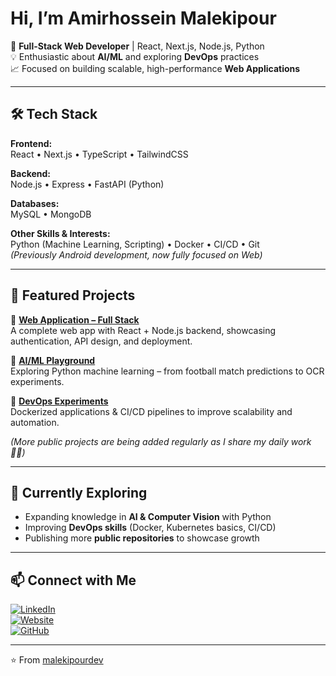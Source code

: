 # Hi, I’m Amirhossein Malekipour  

🚀 **Full-Stack Web Developer** | React, Next.js, Node.js, Python  
💡 Enthusiastic about **AI/ML** and exploring **DevOps** practices  
📈 Focused on building scalable, high-performance **Web Applications**  

---

## 🛠 Tech Stack  

**Frontend:**  
React • Next.js • TypeScript • TailwindCSS  

**Backend:**  
Node.js • Express • FastAPI (Python)  

**Databases:**  
MySQL • MongoDB  

**Other Skills & Interests:**  
Python (Machine Learning, Scripting) • Docker • CI/CD • Git  
*(Previously Android development, now fully focused on Web)*  

---

## 📌 Featured Projects  

🔹 **[Web Application – Full Stack](#)**  
A complete web app with React + Node.js backend, showcasing authentication, API design, and deployment.  

🔹 **[AI/ML Playground](#)**  
Exploring Python machine learning – from football match predictions to OCR experiments.  

🔹 **[DevOps Experiments](#)**  
Dockerized applications & CI/CD pipelines to improve scalability and automation.  

*(More public projects are being added regularly as I share my daily work 👨‍💻)*  

---

## 🌱 Currently Exploring  
- Expanding knowledge in **AI & Computer Vision** with Python  
- Improving **DevOps skills** (Docker, Kubernetes basics, CI/CD)  
- Publishing more **public repositories** to showcase growth  

---

## 📫 Connect with Me  
[![LinkedIn](https://img.shields.io/badge/LinkedIn-blue?style=flat&logo=linkedin)](https://www.linkedin.com/in/your-link)  
[![Website](https://img.shields.io/badge/Website-Portfolio-green?style=flat&logo=firefox)](https://your-website.com)  
[![GitHub](https://img.shields.io/badge/GitHub-malekipourdev-black?style=flat&logo=github)](https://github.com/malekipourdev)  

---

⭐ From [malekipourdev](https://github.com/malekipourdev)
